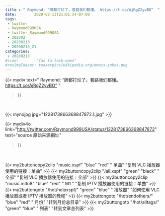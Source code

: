 ```yaml
---
title : " Raymond: “牌都打烂了，套路我们都懂。 https://t.co/AjRgZ2yvBO”  "
date:        2020-02-13T21:01:34-07:00
tags:
 - twitter
 - Raymond999USA
 - twitter_Raymond999USA
 - 202002
 - 20200213
 - 20200213_21
categories:
 - 20200213
#icon:        "fas fa-lock-open"
#resImgTeaser: teaserpics/wikipedia.org/emacs-jokes.png
---
```


{{< mydiv text=" Raymond: “牌都打烂了，套路我们都懂。 https://t.co/AjRgZ2yvBO”  "
>}}
<br>


 {{< mynojpg jpg="1228173866368847872.1.jpg" >}}<br> 



{{< mydiv4o link="http://twitter.com/Raymond999USA/status/1228173866368847872"
text="source 原始來源網址"
>}}


<br>



{{< my2buttoncopy2clip "music.xspf"        "blue"   "red"    " 单曲"  "复制 VLC 播放器使用的链接：单曲" >}} {{< my2buttoncopy2clip "/all.xspf"         "green"  "black"  " 全部"  "复制 VLC 播放器使用的链接：全部" >}} {{< my2buttoncopy2clip "music.m3u8"        "blue"   "red"    " M1 "    "复制 IPTV 播放器使用的链接：单曲" >}} {{< my2buttongoto      "/hot/helpxspf/"    "green"  "blue"   " 播放器" "如何使用 VLC 播放器或者 IPTV 播放器的教程" >}} {{< my2buttongoto      "/hot/endothers/"   "blue"   "red"    " 月份"   "转到月份总目录" >}} {{< my2buttongoto      "/hot/alltags/"     "green"  "blue"   " 列表"   "转到文章总列表" >}} 
